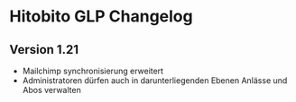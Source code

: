 # Hitobito GLP Changelog

## Version 1.21

*   Mailchimp synchronisierung erweitert
*   Administratoren dürfen auch in darunterliegenden Ebenen Anlässe und Abos
    verwalten
